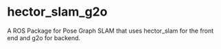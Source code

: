 # hector_slam_g2o
A ROS Package for Pose Graph SLAM that uses hector_slam for the front end and g2o for backend.
